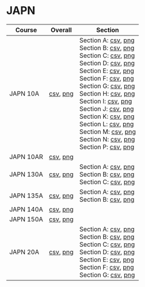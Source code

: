 # JAPN

| Course | Overall | Section |
| ------ | ------- | ------- |
| JAPN 10A | [csv](https://github.com/UCSD-Historical-Enrollment-Data/2023Fall/blob/main/overall/JAPN%2010A.csv), [png](https://raw.githubusercontent.com/UCSD-Historical-Enrollment-Data/2023Fall/main/plot_overall/JAPN%2010A.png) | Section A: [csv](https://github.com/UCSD-Historical-Enrollment-Data/2023Fall/blob/main/section/JAPN%2010A_A.csv), [png](https://raw.githubusercontent.com/UCSD-Historical-Enrollment-Data/2023Fall/main/plot_section/JAPN%2010A_A.png)<br>Section B: [csv](https://github.com/UCSD-Historical-Enrollment-Data/2023Fall/blob/main/section/JAPN%2010A_B.csv), [png](https://raw.githubusercontent.com/UCSD-Historical-Enrollment-Data/2023Fall/main/plot_section/JAPN%2010A_B.png)<br>Section C: [csv](https://github.com/UCSD-Historical-Enrollment-Data/2023Fall/blob/main/section/JAPN%2010A_C.csv), [png](https://raw.githubusercontent.com/UCSD-Historical-Enrollment-Data/2023Fall/main/plot_section/JAPN%2010A_C.png)<br>Section D: [csv](https://github.com/UCSD-Historical-Enrollment-Data/2023Fall/blob/main/section/JAPN%2010A_D.csv), [png](https://raw.githubusercontent.com/UCSD-Historical-Enrollment-Data/2023Fall/main/plot_section/JAPN%2010A_D.png)<br>Section E: [csv](https://github.com/UCSD-Historical-Enrollment-Data/2023Fall/blob/main/section/JAPN%2010A_E.csv), [png](https://raw.githubusercontent.com/UCSD-Historical-Enrollment-Data/2023Fall/main/plot_section/JAPN%2010A_E.png)<br>Section F: [csv](https://github.com/UCSD-Historical-Enrollment-Data/2023Fall/blob/main/section/JAPN%2010A_F.csv), [png](https://raw.githubusercontent.com/UCSD-Historical-Enrollment-Data/2023Fall/main/plot_section/JAPN%2010A_F.png)<br>Section G: [csv](https://github.com/UCSD-Historical-Enrollment-Data/2023Fall/blob/main/section/JAPN%2010A_G.csv), [png](https://raw.githubusercontent.com/UCSD-Historical-Enrollment-Data/2023Fall/main/plot_section/JAPN%2010A_G.png)<br>Section H: [csv](https://github.com/UCSD-Historical-Enrollment-Data/2023Fall/blob/main/section/JAPN%2010A_H.csv), [png](https://raw.githubusercontent.com/UCSD-Historical-Enrollment-Data/2023Fall/main/plot_section/JAPN%2010A_H.png)<br>Section I: [csv](https://github.com/UCSD-Historical-Enrollment-Data/2023Fall/blob/main/section/JAPN%2010A_I.csv), [png](https://raw.githubusercontent.com/UCSD-Historical-Enrollment-Data/2023Fall/main/plot_section/JAPN%2010A_I.png)<br>Section J: [csv](https://github.com/UCSD-Historical-Enrollment-Data/2023Fall/blob/main/section/JAPN%2010A_J.csv), [png](https://raw.githubusercontent.com/UCSD-Historical-Enrollment-Data/2023Fall/main/plot_section/JAPN%2010A_J.png)<br>Section K: [csv](https://github.com/UCSD-Historical-Enrollment-Data/2023Fall/blob/main/section/JAPN%2010A_K.csv), [png](https://raw.githubusercontent.com/UCSD-Historical-Enrollment-Data/2023Fall/main/plot_section/JAPN%2010A_K.png)<br>Section L: [csv](https://github.com/UCSD-Historical-Enrollment-Data/2023Fall/blob/main/section/JAPN%2010A_L.csv), [png](https://raw.githubusercontent.com/UCSD-Historical-Enrollment-Data/2023Fall/main/plot_section/JAPN%2010A_L.png)<br>Section M: [csv](https://github.com/UCSD-Historical-Enrollment-Data/2023Fall/blob/main/section/JAPN%2010A_M.csv), [png](https://raw.githubusercontent.com/UCSD-Historical-Enrollment-Data/2023Fall/main/plot_section/JAPN%2010A_M.png)<br>Section N: [csv](https://github.com/UCSD-Historical-Enrollment-Data/2023Fall/blob/main/section/JAPN%2010A_N.csv), [png](https://raw.githubusercontent.com/UCSD-Historical-Enrollment-Data/2023Fall/main/plot_section/JAPN%2010A_N.png)<br>Section P: [csv](https://github.com/UCSD-Historical-Enrollment-Data/2023Fall/blob/main/section/JAPN%2010A_P.csv), [png](https://raw.githubusercontent.com/UCSD-Historical-Enrollment-Data/2023Fall/main/plot_section/JAPN%2010A_P.png) |
| JAPN 10AR | [csv](https://github.com/UCSD-Historical-Enrollment-Data/2023Fall/blob/main/overall/JAPN%2010AR.csv), [png](https://raw.githubusercontent.com/UCSD-Historical-Enrollment-Data/2023Fall/main/plot_overall/JAPN%2010AR.png) |  |
| JAPN 130A | [csv](https://github.com/UCSD-Historical-Enrollment-Data/2023Fall/blob/main/overall/JAPN%20130A.csv), [png](https://raw.githubusercontent.com/UCSD-Historical-Enrollment-Data/2023Fall/main/plot_overall/JAPN%20130A.png) | Section A: [csv](https://github.com/UCSD-Historical-Enrollment-Data/2023Fall/blob/main/section/JAPN%20130A_A.csv), [png](https://raw.githubusercontent.com/UCSD-Historical-Enrollment-Data/2023Fall/main/plot_section/JAPN%20130A_A.png)<br>Section B: [csv](https://github.com/UCSD-Historical-Enrollment-Data/2023Fall/blob/main/section/JAPN%20130A_B.csv), [png](https://raw.githubusercontent.com/UCSD-Historical-Enrollment-Data/2023Fall/main/plot_section/JAPN%20130A_B.png)<br>Section C: [csv](https://github.com/UCSD-Historical-Enrollment-Data/2023Fall/blob/main/section/JAPN%20130A_C.csv), [png](https://raw.githubusercontent.com/UCSD-Historical-Enrollment-Data/2023Fall/main/plot_section/JAPN%20130A_C.png) |
| JAPN 135A | [csv](https://github.com/UCSD-Historical-Enrollment-Data/2023Fall/blob/main/overall/JAPN%20135A.csv), [png](https://raw.githubusercontent.com/UCSD-Historical-Enrollment-Data/2023Fall/main/plot_overall/JAPN%20135A.png) | Section A: [csv](https://github.com/UCSD-Historical-Enrollment-Data/2023Fall/blob/main/section/JAPN%20135A_A.csv), [png](https://raw.githubusercontent.com/UCSD-Historical-Enrollment-Data/2023Fall/main/plot_section/JAPN%20135A_A.png)<br>Section B: [csv](https://github.com/UCSD-Historical-Enrollment-Data/2023Fall/blob/main/section/JAPN%20135A_B.csv), [png](https://raw.githubusercontent.com/UCSD-Historical-Enrollment-Data/2023Fall/main/plot_section/JAPN%20135A_B.png) |
| JAPN 140A | [csv](https://github.com/UCSD-Historical-Enrollment-Data/2023Fall/blob/main/overall/JAPN%20140A.csv), [png](https://raw.githubusercontent.com/UCSD-Historical-Enrollment-Data/2023Fall/main/plot_overall/JAPN%20140A.png) |  |
| JAPN 150A | [csv](https://github.com/UCSD-Historical-Enrollment-Data/2023Fall/blob/main/overall/JAPN%20150A.csv), [png](https://raw.githubusercontent.com/UCSD-Historical-Enrollment-Data/2023Fall/main/plot_overall/JAPN%20150A.png) |  |
| JAPN 20A | [csv](https://github.com/UCSD-Historical-Enrollment-Data/2023Fall/blob/main/overall/JAPN%2020A.csv), [png](https://raw.githubusercontent.com/UCSD-Historical-Enrollment-Data/2023Fall/main/plot_overall/JAPN%2020A.png) | Section A: [csv](https://github.com/UCSD-Historical-Enrollment-Data/2023Fall/blob/main/section/JAPN%2020A_A.csv), [png](https://raw.githubusercontent.com/UCSD-Historical-Enrollment-Data/2023Fall/main/plot_section/JAPN%2020A_A.png)<br>Section B: [csv](https://github.com/UCSD-Historical-Enrollment-Data/2023Fall/blob/main/section/JAPN%2020A_B.csv), [png](https://raw.githubusercontent.com/UCSD-Historical-Enrollment-Data/2023Fall/main/plot_section/JAPN%2020A_B.png)<br>Section C: [csv](https://github.com/UCSD-Historical-Enrollment-Data/2023Fall/blob/main/section/JAPN%2020A_C.csv), [png](https://raw.githubusercontent.com/UCSD-Historical-Enrollment-Data/2023Fall/main/plot_section/JAPN%2020A_C.png)<br>Section D: [csv](https://github.com/UCSD-Historical-Enrollment-Data/2023Fall/blob/main/section/JAPN%2020A_D.csv), [png](https://raw.githubusercontent.com/UCSD-Historical-Enrollment-Data/2023Fall/main/plot_section/JAPN%2020A_D.png)<br>Section E: [csv](https://github.com/UCSD-Historical-Enrollment-Data/2023Fall/blob/main/section/JAPN%2020A_E.csv), [png](https://raw.githubusercontent.com/UCSD-Historical-Enrollment-Data/2023Fall/main/plot_section/JAPN%2020A_E.png)<br>Section F: [csv](https://github.com/UCSD-Historical-Enrollment-Data/2023Fall/blob/main/section/JAPN%2020A_F.csv), [png](https://raw.githubusercontent.com/UCSD-Historical-Enrollment-Data/2023Fall/main/plot_section/JAPN%2020A_F.png)<br>Section G: [csv](https://github.com/UCSD-Historical-Enrollment-Data/2023Fall/blob/main/section/JAPN%2020A_G.csv), [png](https://raw.githubusercontent.com/UCSD-Historical-Enrollment-Data/2023Fall/main/plot_section/JAPN%2020A_G.png) |
